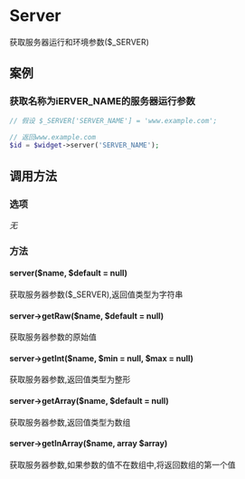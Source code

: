 Server
======

获取服务器运行和环境参数($_SERVER)

案例
----

### 获取名称为iERVER_NAME的服务器运行参数
```php
// 假设 $_SERVER['SERVER_NAME'] = 'www.example.com';

// 返回www.example.com
$id = $widget->server('SERVER_NAME');
```

调用方法
--------

### 选项

*无*

### 方法

#### server($name, $default = null)
获取服务器参数($_SERVER),返回值类型为字符串

#### server->getRaw($name, $default = null)
获取服务器参数的原始值

#### server->getInt($name, $min = null, $max = null)
获取服务器参数,返回值类型为整形

#### server->getArray($name, $default = null)
获取服务器参数,返回值类型为数组

#### server->getInArray($name, array $array)
获取服务器参数,如果参数的值不在数组中,将返回数组的第一个值
